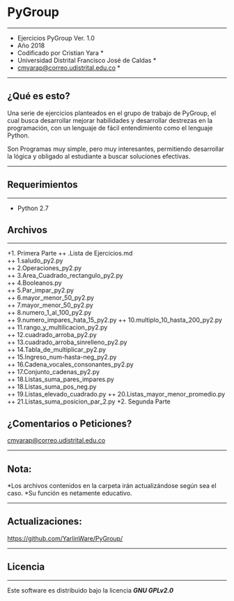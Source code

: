 # PyGroup
*************************************************  ******************
* Ejercicios PyGroup Ver. 1.0
* Año 2018
* Codificado por Cristian Yara *
* Universidad Distrital Francisco José de Caldas *
* cmyarap@correo.udistrital.edu.co *
*************************************************  ******************

¿Qué es esto?
-------------

Una serie de ejercicios planteados en el grupo de trabajo de PyGroup, el cual busca desarrollar mejorar habilidades y desarrollar destrezas en la programación, con un lenguaje de fácil entendimiento como el lenguaje Python.

Son Programas muy simple, pero muy interesantes, permitiendo desarrollar la lógica y obligado al estudiante a buscar soluciones efectivas.

-------------


## Requerimientos
------------------------
+ Python 2.7

## Archivos
------------------------
+1. Primera Parte
  ++ .Lista de Ejercicios.md 	
  ++ 1.saludo_py2.py 	
  ++ 2.Operaciones_py2.py 	
  ++ 3.Area_Cuadrado_rectangulo_py2.py 	
  ++ 4.Booleanos.py 	
  ++ 5.Par_impar_py2.py 	
  ++ 6.mayor_menor_50_py2.py 	
  ++ 7.mayor_menor_50_py2.py 	
  ++ 8.numero_1_al_100_py2.py 	
  ++ 9.numero_impares_hata_15_py2.py
  ++ 10.multiplo_10_hasta_200_py2.py 	
  ++ 11.rango_y_multilicacion_py2.py 	
  ++ 12.cuadrado_arroba_py2.py 	
  ++ 13.cuadrado_arroba_sinrelleno_py2.py 	
  ++ 14.Tabla_de_multiplicar_py2.py 	
  ++ 15.Ingreso_num-hasta-neg_py2.py 	
  ++ 16.Cadena_vocales_consonantes_py2.py 	
  ++ 17.Conjunto_cadenas_py2.py 	
  ++ 18.Listas_suma_pares_impares.py 	
  ++ 18.Listas_suma_pos_neg.py 	
  ++ 19.Listas_elevado_cuadrado.py 
  ++ 20.Listas_mayor_menor_promedio.py 	
  ++ 21.Listas_suma_posicion_par_2.py 
+2. Segunda Parte

¿Comentarios o Peticiones?
------------------------

cmyarap@correo.udistrital.edu.co

------------------------

Nota:
--------

*Los archivos contenidos en la carpeta irán actualizándose según sea el caso.
*Su función es netamente educativo.

-------


Actualizaciones:
--------

https://github.com/YarlinWare/PyGroup/

-------
## Licencia
-------
Este software es distribuido bajo la licencia **_GNU GPLv2.0_**
